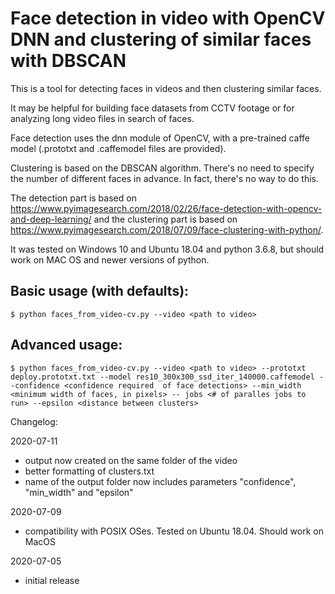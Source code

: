 # Face detection in video with OpenCV DNN and clustering of similar faces with DBSCAN

This is a tool for detecting faces in videos and then clustering similar faces.

It may be helpful for building face datasets from CCTV footage or for analyzing long video files in search of faces.

Face detection uses the dnn module of OpenCV, with a pre-trained caffe model (.prototxt and .caffemodel files are provided).

Clustering is based on the DBSCAN algorithm. There's no need to specify the number of different faces in advance. In fact, there's no way to do this.

The detection part is based on https://www.pyimagesearch.com/2018/02/26/face-detection-with-opencv-and-deep-learning/ and the clustering part is based on https://www.pyimagesearch.com/2018/07/09/face-clustering-with-python/.

It was tested on Windows 10 and Ubuntu 18.04 and python 3.6.8, but should work on MAC OS and newer versions of python.

## Basic usage (with defaults):

`$ python faces_from_video-cv.py --video <path to video>`

## Advanced usage: 
`$ python faces_from_video-cv.py --video <path to video> --prototxt deploy.prototxt.txt --model res10_300x300_ssd_iter_140000.caffemodel --confidence <confidence required 
 of face detections> --min_width <minimum width of faces, in pixels> -- jobs <# of paralles jobs to run> --epsilon <distance between clusters>`


Changelog: 

2020-07-11
- output now created on the same folder of the video
- better formatting of clusters.txt
- name of the output folder now includes parameters "confidence", "min_width" and "epsilon"

2020-07-09
- compatibility with POSIX OSes. Tested on Ubuntu 18.04. Should work on MacOS

2020-07-05
- initial release

